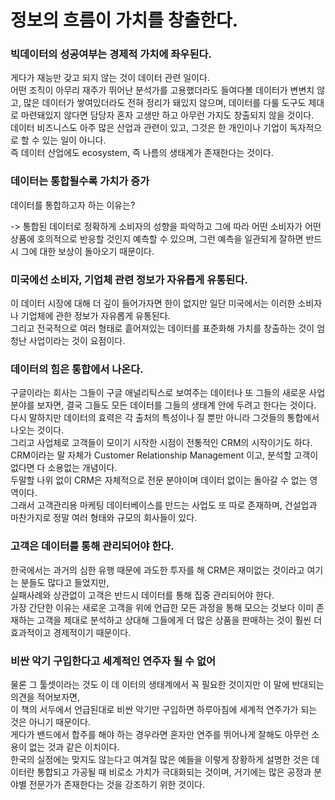 # 정보의 흐름이 가치를 창출한다.               

### 빅데이터의 성공여부는 경제적 가치에 좌우된다.            
게다가 재능만 갖고 되지 않는 것이 데이터 관련 일이다.   
어떤 조직이 아무리 재주가 뛰어난 분석가를 고용했더라도 들여다볼 데이터가 변변치 않고, 많은 데이터가 쌓여있더라도 전혀 정리가 돼있지 않으며, 데이터를 다룰 도구도 제대로 마련돼있지 않다면 담당자 혼자 고생만 하고 아무런 가지도 창출되지 않을 것이다.     
데이터 비즈니스도 아주 많은 산업과 관련이 있고, 그것은 한 개인이나 기업이 독자적으로 할 수 있는 일이 아니다.   
즉 데이터 산업에도 ecosystem, 즉 나름의 생태계가 존재한다는 것이다.     
      

### 데이터는 통합될수록 가치가 증가      
데이터를 통합하고자 하는 이유는?   

-> 통합된 데이터로 정확하게 소비자의 성향을 파악하고 그에 따라 어떤 소비자가 어떤 상품에 호의적으로 반응할 것인지 예측할 수 있으며, 그런 예측을 일관되게 잘하면 반드시 그에 대한 보상이 돌아오기 때문이다.     


### 미국에선 소비자, 기업체 관련 정보가 자유롭게 유통된다.    
이 데이터 시장에 대해 더 깊이 들어가자면 한이 없지만 일단 미국에서는 이러한 소비자나 기업체에 관한 정보가 자유롭게 유통된다.    
그리고 전국적으로 여러 형태로 흩어져있는 데이터를 표준화해 가치를 창출하는 것이 엄청난 사업이라는 것이 요점이다.     


### 데이터의 힘은 통합에서 나온다.       
구글이라는 회사는 그들이 구글 애널리틱스로 보여주는 데이터나 또 그들의 새로운 사업 분야를 보자면, 결국 그들도 모든 데이터를 그들의 생태계 안에 두려고 한다는 것이다.   
다시 말하지만 데이터의 효력은 각 출처의 특성이나 질 뿐만 아니라 그것들의 통합에서 나오는 것이다.    
그리고 사업체로 고객들이 모이기 시작한 시점이 전통적인 CRM의 시작이기도 하다.   
CRM이라는 말 자체가 Customer Relationship Management 이고, 분석할 고객이 없다면 다 소용없는 개념이다.    
두말할 나위 없이 CRM은 자체적으로 전문 분야이며 데이터 없이는 돌아갈 수 없는 영역이다.   
그래서 고객관리용 마케팅 데이터베이스를 만드는 사업도 또 따로 존재하며, 건설업과 마찬가지로 정말 여러 형태와 규모의 회사들이 있다.     

### 고객은 데이터를 통해 관리되어야 한다.     

한국에서는 과거의 심한 유행 때문에 과도한 투자를 해 CRM은 재미없는 것이라고 여기는 분들도 많다고 들었지만,    
실패사례와 상관없이 고객은 반드시 데이터를 통해 집중 관리되어야 한다.  
가장 간단한 이유는 새로운 고객을 위에 언급한 모든 과정을 통해 모으는 것보다 이미 존재하는 고객을 제대로 분석하고 상대해 그들에게 더 많은 상품을 판매하는 것이 훨씬 더 효과적이고 경제적이기 때문이다.    


### 비싼 악기 구입한다고 세계적인 연주자 될 수 없어   
물론 그 툴셋이라는 것도 이 데 이터의 생태계에서 꼭 필요한 것이지만 이 말에 반대되는 의견을 적어보자면,   
이 책의 서두에서 언급된대로 비싼 악기만 구입하면 하루아침에 세계적 연주가가 되는 것은 아니기 때문이다.     
게다가 밴드에서 합주를 해야 하는 경우라면 혼자만 연주를 뛰어나게 잘해도 아무런 소용이 없는 것과 같은 이치이다.    
한국의 실정에는 맞지도 않는다고 여겨질 많은 예들을 이렇게 장황하게 설명한 것은 데이터란 통합되고 가공될 때 비로소 가치가 극대화되는 것이며, 거기에는 많은 공정과 분야별 전문가가 존재한다는 것을 강조하기 위한 것이다.    









